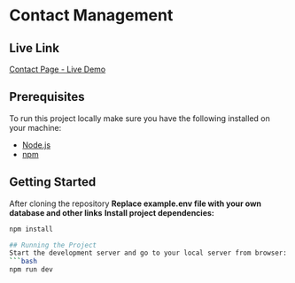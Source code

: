# Contact Management 

## Live Link
[Contact Page - Live Demo](https://contact-management-client-sharifrayhan.netlify.app)
## Prerequisites

To run this project locally make sure you have the following installed on your machine:

- [Node.js](https://nodejs.org/)
- [npm](https://www.npmjs.com/)

## Getting Started

After cloning the repository 
**Replace example.env file with your own database and other links**
**Install project dependencies:**

   ```bash
   npm install

## Running the Project
Start the development server and go to your local server from browser:
   ```bash
   npm run dev




